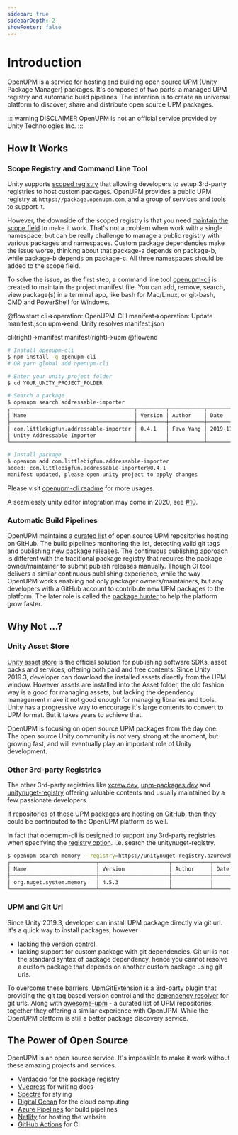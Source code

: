 ```yaml
---
sidebar: true
sidebarDepth: 2
showFooter: false
---
```

# Introduction

OpenUPM is a service for hosting and building open source UPM (Unity Package Manager) packages. It's composed of two parts: a managed UPM registry and automatic build pipelines. The intention is to create an universal platform to discover, share and distribute open source UPM packages.

::: warning DISCLAIMER
OpenUPM is not an official service provided by Unity Technologies Inc.
:::

## How It Works

### Scope Registry and Command Line Tool

Unity supports [scoped registry](https://docs.unity3d.com/Manual/upm-scoped.html) that allowing developers to setup 3rd-party registries to host custom packages. OpenUPM provides a public UPM registry at `https://package.openupm.com`, and a group of services and tools to support it.

However, the downside of the scoped registry is that you need [maintain the scope field](https://docs.unity3d.com/Manual/upm-manifestPrj.html) to make it work. That's not a problem when work with a single namespace, but can be really challenge to manage a public registry with various packages and namespaces. Custom package dependencies make the issue worse, thinking about that package-a depends on package-b, while package-b depends on package-c. All three namespaces should be added to the scope field.

To solve the issue, as the first step, a command line tool [openupm-cli](https://github.com/openupm/openupm-cli) is created to maintain the project manifest file. You can add, remove, search, view package(s) in a terminal app, like bash for Mac/Linux, or git-bash, CMD and PowerShell for Windows.

@flowstart
cli=>operation: OpenUPM-CLI
manifest=>operation: Update manifest.json
upm=>end: Unity resolves manifest.json

cli(right)->manifest
manifest(right)->upm
@flowend

```sh
# Install openupm-cli
$ npm install -g openupm-cli
# OR yarn global add openupm-cli

# Enter your unity project folder
$ cd YOUR_UNITY_PROJECT_FOLDER

# Search a package
$ openupm search addressable-importer
┌───────────────────────────────────────┬─────────┬───────────┬────────────┐
│ Name                                  │ Version │ Author    │ Date       │
├───────────────────────────────────────┼─────────┼───────────┼────────────┤
│ com.littlebigfun.addressable-importer │ 0.4.1   │ Favo Yang │ 2019-11-25 │
│ Unity Addressable Importer            │         │           │            │
└───────────────────────────────────────┴─────────┴───────────┴────────────┘

# Install package
$ openupm add com.littlebigfun.addressable-importer
added: com.littlebigfun.addressable-importer@0.4.1
manifest updated, please open unity project to apply changes
```

Please visit [openupm-cli readme](https://github.com/openupm/openupm-cli#openupm-cli) for more usages.

A seamlessly unity editor integration may come in 2020, see [#10](https://github.com/openupm/openupm/issues/10).

### Automatic Build Pipelines

OpenUPM maintains a [curated list](https://github.com/openupm/openupm/tree/master/data/packages) of open source UPM repositories hosting on GitHub. The build pipelines monitoring the list, detecting valid git tags and publishing new package releases. The continuous publishing approach is different with the traditional package registry that requires the package owner/maintainer to submit publish releases manually. Though CI tool delivers a similar continuous publishing experience, while the way OpenUPM works enabling not only packager owners/maintainers, but any developers with a GitHub account to contribute new UPM packages to the platform. The later role is called the [package hunter](/contributors/) to help the platform grow faster.

## Why Not ...?

### Unity Asset Store

[Unity asset store](https://assetstore.unity.com/) is the official solution for publishing software SDKs, asset packs and services, offering both paid and free contents. Since Unity 2019.3, developer can download the installed assets directly from the UPM window. However assets are installed into the Asset folder, the old fashion way is a good for managing assets, but lacking the dependency management make it not good enough for managing libraries and tools. Unity has a progressive way to encourage it's large contents to convert to UPM format. But it takes years to achieve that.

OpenUPM is focusing on open source UPM packages from the day one. The open source Unity community is not very strong at the moment, but growing fast, and will eventually play an important role of Unity development.

### Other 3rd-party Registries

The other 3rd-party registries like [xcrew.dev](https://xcrew.dev/), [upm-packages.dev](https://upm-packages.dev/) and [unitynuget-registry](https://unitynuget-registry.azurewebsites.net) offering valuable contents and usually maintained by a few passionate developers.

If repositories of these UPM packages are hosting on GitHub, then they could be contributed to the OpenUPM platform as well.

In fact that openupm-cli is designed to support any 3rd-party registries when specifying the [registry option](https://github.com/openupm/openupm-cli#command-options). i.e. search the unitynuget-registry.

```sh
$ openupm search memory --registry=https://unitynuget-registry.azurewebsites.net
┌───────────────────────────┬──────────────────────┬────────────┬──────────┐
│ Name                      │ Version              │ Author     │ Date     │
├───────────────────────────┼──────────────────────┼────────────┼──────────┤
│ org.nuget.system.memory   │ 4.5.3                │            │          │
└───────────────────────────┴──────────────────────┴────────────┴──────────┘
```

### UPM and Git Url

Since Unity 2019.3, developer can install UPM package directly via git url. It's a quick way to install packages, however
- lacking the version control.
- lacking support for custom package with git dependencies. Git url is not the standard syntax of package dependency, hence you cannot resolve a custom package that depends on another custom package using git urls.

To overcome these barriers, [UpmGitExtension](https://github.com/mob-sakai/UpmGitExtension) is a 3rd-party plugin that providing the git tag based version control and the [dependency resolver](https://github.com/mob-sakai/GitDependencyResolverForUnity) for git urls. Along with [awesome-upm](https://github.com/starikcetin/awesome-upm) - a curated list of UPM repositories, together they offering a similar experience with OpenUPM. While the OpenUPM platform is still a better package discovery service.

## The Power of Open Source

OpenUPM is an open source service. It's impossible to make it work without these amazing projects and services.

- [Verdaccio](https://verdaccio.org/) for the package registry
- [Vuepress](https://vuepress.vuejs.org/) for writing docs
- [Spectre](https://github.com/picturepan2/spectre) for styling
- [Digital Ocean](https://m.do.co/c/50e7f9860fa9) for the cloud computing
- [Azure Pipelines](https://azure.microsoft.com/en-us/services/devops/pipelines/) for build pipelines
- [Netlify](https://github.com/netlify) for hosting the website
- [GitHub Actions](https://github.com/features/actions) for CI
